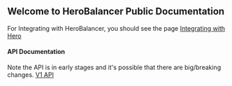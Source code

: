 ## Welcome to HeroBalancer Public Documentation 

For Integrating with HeroBalancer, you should see the page [Integrating with Hero](integrating-with-hero.md)

#### API Documentation
Note the API is in early stages and it's possible that there are big/breaking changes.
[V1 API](https://api.herobalancer.app/api/docs/)
